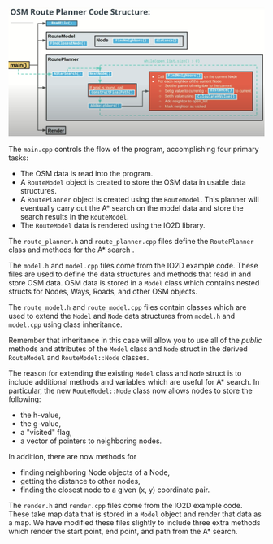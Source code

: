 ![ClassDiagram](https://github.com/kalpak92/Udacity_Nanodegree_CPP/blob/master/4.%20OpenStreetMap%20Route%20Planner/instructions/Screen%20Shot%202020-05-19%20at%2011.50.06%20PM.png)



The `main.cpp` controls the flow of the program, accomplishing four primary tasks:

- The OSM data is read into the program. 
- A `RouteModel` object is created to store the OSM data in usable data structures.
- A `RoutePlanner` object is created using the `RouteModel`. This planner will eventually carry out the A* search on the model data and store the search results in the `RouteModel`.
- The `RouteModel` data is rendered using the IO2D library.



The `route_planner.h` and `route_planner.cpp`  files define the `RoutePlanner` class and methods for the A* search .



The `model.h` and `model.cpp` files come from the IO2D example code. These files are used to define the data structures and methods that read in and store OSM data. OSM data is stored in a `Model` class which contains nested structs for Nodes, Ways, Roads, and other OSM objects.

The `route_model.h` and `route_model.cpp` files contain classes which are used to extend the `Model` and `Node` data structures from `model.h` and `model.cpp` using class inheritance. 

Remember that inheritance in this case will allow you to use all of the *public* methods and attributes of the `Model` class and `Node` struct in the derived `RouteModel` and `RouteModel::Node` classes.

The reason for extending the existing `Model` class and `Node` struct is to include additional methods and variables which are useful for A* search. In particular, the new `RouteModel::Node` class now allows nodes to store the following:

- the h-value,
- the g-value,
- a "visited" flag,
- a vector of pointers to neighboring nodes.

In addition, there are now methods for

- finding neighboring Node objects of a Node,
- getting the distance to other nodes,
- finding the closest node to a given (x, y) coordinate pair.



The `render.h` and `render.cpp` files come from the IO2D example code. These take map data that is stored in a `Model` object and render that data as a map. We have modified these files slightly to include three extra methods which render the start point, end point, and path from the A* search. 

